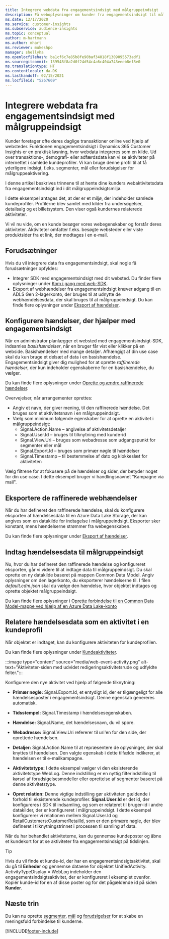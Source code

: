 ```yaml
---
title: Integrere webdata fra engagementsindsigt med målgruppeindsigt
description: Få weboplysninger om kunder fra engagementsindsigt til målgruppeindsigt.
ms.date: 12/17/2020
ms.service: customer-insights
ms.subservice: audience-insights
ms.topic: conceptual
author: m-hartmann
ms.author: mhart
ms.reviewer: mukeshpo
manager: shellyha
ms.openlocfilehash: ba1cf6c7e85b8fe90baf34018f1309095573adf1
ms.sourcegitcommit: 139548f8a2d0f24d54c4a6c404a743eeeb8ef8e0
ms.translationtype: HT
ms.contentlocale: da-DK
ms.lasthandoff: 02/15/2021
ms.locfileid: "5267669"
---
```

# <a name="integrate-web-data-from-engagement-insights-with-audience-insights"></a>Integrere webdata fra engagementsindsigt med målgruppeindsigt

Kunder foretager ofte deres daglige transaktioner online ved hjælp af websteder. Funktionen engagementsindsigt i Dynamics 365 Customer Insights er en praktisk løsning, hvor webdata integreres som en kilde. Ud over transaktions-, demografi- eller adfærdsdata kan vi se aktiviteter på internettet i samlede kundeprofiler. Vi kan bruge denne profil til at få yderligere indsigt, f.eks. segmenter, mål eller forudsigelser for målgruppeaktivering.

I denne artikel beskrives trinnene til at hente dine kunders webaktivitetsdata fra engagementsindsigt ind i dit målgruppeindsigtsmiljø.

I dette eksempel antages det, at der er et miljø, der indeholder samlede kundeprofiler. Profilerne blev samlet med kilder fra undersøgelser, detailsalg og et billetsystem. Den viser også kundernes relaterede aktiviteter. 

Vi vil nu vide, om en kunde besøger vores webegenskaber og forstår deres aktiviteter. Aktiviteter omfatter f.eks. besøgte websteder eller viste produktsider fra et link, der modtages i en e-mail.

## <a name="prerequisites"></a>Forudsætninger

Hvis du vil integrere data fra engagementsindsigt, skal nogle få forudsætninger opfyldes: 

- Integrer SDK med engagementsindsigt med dit websted. Du finder flere oplysninger under [Kom i gang med web-SDK](../engagement-insights/instrument-website.md).
- Eksport af webhændelser fra engagementsindsigt kræver adgang til en ADLS Gen 2-lagerkonto, der bruges til at udnytte de webhændelsesdata, der skal bruges til at målgruppeindsigt. Du kan finde flere oplysninger under [Eksport af hændelser](../engagement-insights/export-events.md).

## <a name="configure-refined-events-in-engagement-insights"></a>Konfigurere hændelser, der hjælper med engagementsindsigt

Når en administrator planlægger et websted med engagementsindsigt-SDK, indsamles *basishændelser*, når en bruger får vist eller klikker på en webside. Basishændelser med mange detaljer. Afhængigt af din use case skal du kun bruge et delsæt af data i en basishændelse. Engagementsindsigt giver dig mulighed for at oprette *raffinerede hændelser*, der kun indeholder egenskaberne for en basishændelse, du vælger.     

Du kan finde flere oplysninger under [Oprette og ændre raffinerede hændelser](../engagement-insights/refined-events.md).

Overvejelser, når arrangementer oprettes: 

- Angiv et navn, der giver mening, til den raffinerede hændelse. Det bruges som et aktivitetsnavn i en målgruppeindsigt.
- Vælg som minimum følgende egenskaber for at oprette en aktivitet i målgruppeindsigt: 
    - Signal.Action.Name – angivelse af aktivitetsdetaljer
    - Signal.User.Id – bruges til tilknytning med kunde-id
    - Signal.View.Uri – bruges som webadresse som udgangspunkt for segmenter eller mål
    - Signal.Export.Id – bruges som primær nøgle til hændelser <!-- system generated, do we need to list?-->
    - Signal.Timestamp – til bestemmelse af dato og klokkeslæt for aktiviteten

Vælg filtrene for at fokusere på de hændelser og sider, der betyder noget for din use case. I dette eksempel bruger vi handlingsnavnet "Kampagne via mail".

## <a name="export-the-refined-web-events"></a>Eksportere de raffinerede webhændelser 

Når du har defineret den raffinerede hændelse, skal du konfigurere eksporten af hændelsesdata til en Azure Data Lake Storage, der kan angives som en datakilde for indtagelse i målgruppeindsigt. Eksporter sker konstant, mens hændelserne strømmer fra webegenskaben.

Du kan finde flere oplysninger under [Eksport af hændelser](../engagement-insights/export-events.md).

## <a name="ingest-event-data-to-audience-insights"></a>Indtag hændelsesdata til målgruppeindsigt

Nu, hvor du har defineret den raffinerede hændelse og konfigureret eksporten, går vi videre til at indtage data til målgruppeindsigt. Du skal oprette en ny datakilde baseret på mappen Common Data Model. Angiv oplysninger om den lagerkonto, du eksporterer hændelserne til. I filen *default.cdm.json* skal du vælge den hændelse, hvor objektet indtages og oprette objektet målgruppeindsigt.

Du kan finde flere oplysninger i [Oprette forbindelse til en Common Data Model-mappe ved hjælp af en Azure Data Lake-konto](connect-common-data-model.md)


## <a name="relate-refined-event-data-as-an-activity-of-a-customer-profile"></a>Relatere hændelsesdata som en aktivitet i en kundeprofil

Når objektet er indtaget, kan du konfigurere aktiviteten for kundeprofilen.

Du kan finde flere oplysninger under [Kundeaktiviteter](activities.md).

:::image type="content" source="media/web-event-activity.png" alt-text="Aktiviteter-siden med udvidet redigeringsaktivitetsrude og udfyldte felter.":::

Konfigurere den nye aktivitet ved hjælp af følgende tilknytning: 

- **Primær nøgle:** Signal.Export.Id, et entydigt id, der er tilgængeligt for alle hændelsesposter i engagementsindsigt. Denne egenskab genereres automatisk.

- **Tidsstempel:** Signal.Timestamp i hændelsesegenskaben.

- **Hændelse:** Signal.Name, det hændelsesnavn, du vil spore.

- **Webadresse:** Signal.View.Uri refererer til uri'en for den side, der oprettede hændelsen.

- **Detaljer:** Signal.Action.Name til at repræsentere de oplysninger, der skal knyttes til hændelsen. Den valgte egenskab i dette tilfælde indikerer, at hændelsen er til e-mailkampagne.

- **Aktivitetstype:** I dette eksempel vælger vi den eksisterende aktivitetstype WebLog. Denne indstilling er en nyttig filterindstilling til kørsel af forudsigelsesmodeller eller oprettelse af segmenter baseret på denne aktivitetstype.

- **Opret relation:** Denne vigtige indstilling gør aktiviteten gældende i forhold til eksisterende kundeprofiler. **Signal.User.Id** er det id, der konfigureres i SDK til indsamling, og som er relateret til bruger-id i andre datakilder, der er konfigureret i målgruppeindsigt. I dette eksempel konfigurerer vi relationen mellem Signal.User.Id og RetailCustomers:CustomerRetailId, som er den primære nøgle, der blev defineret i tilknytningstrinnet i processen til samling af data.


Når du har behandlet aktiviteterne, kan du gennemse kundeposter og åbne et kundekort for at se aktiviteter fra engagementsindsigt på tidslinjen. 

> [!TIP]
> Hvis du vil finde et kunde-id, der har en engagementsindsigtsaktivitet, skal du gå til **Enheder** og gennemse dataene for objektet UnifiedActivity. ActivityTypeDisplay = WebLog indeholder den engagementsindsigtsaktivitet, der er konfigureret i eksemplet ovenfor. Kopiér kunde-id for en af disse poster og for det pågældende id på siden **Kunder**.

## <a name="next-steps"></a>Næste trin

Du kan nu oprette [segmenter](segments.md), [mål](measures.md) og [forudsigelser](predictions.md) for at skabe en meningsfuld forbindelse til kunderne.


[!INCLUDE[footer-include](../includes/footer-banner.md)]